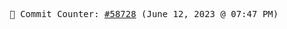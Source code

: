 <p align="center">
    <samp>
        📮 Commit Counter: <a href="https://github.com/Javascript-void0/Javascript-void0/commits/main">#58728</a> (June 12, 2023 @ 07:47 PM)
    </samp>
</p>